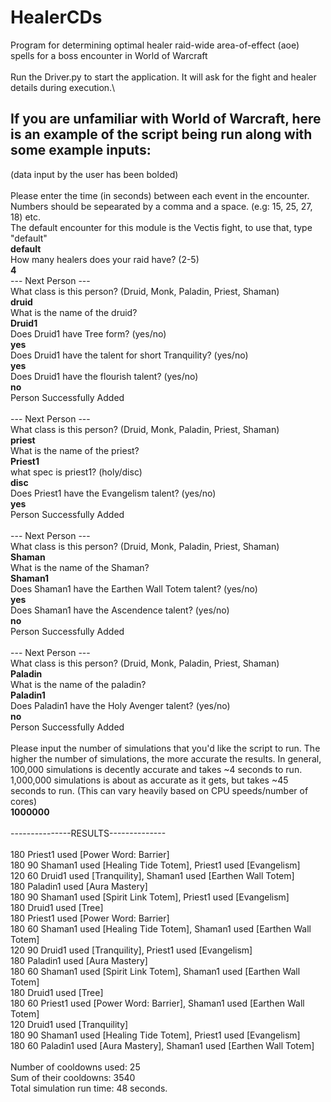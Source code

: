 # HealerCDs
Program for determining optimal healer raid-wide area-of-effect (aoe) spells for a boss encounter in World of Warcraft\
\
Run the Driver.py to start the application. It will ask for the fight and healer details during execution.\

## If you are unfamiliar with World of Warcraft, here is an example of the script being run along with some example inputs:
(data input by the user has been bolded)\
\
Please enter the time (in seconds) between each event in the encounter. Numbers should be sepearated by a comma and a space. (e.g: 15, 25, 27, 18) etc.\
The default encounter for this module is the Vectis fight, to use that, type "default"\
**default**\
How many healers does your raid have? (2-5)\
**4**\
--- Next Person ---\
What class is this person? (Druid, Monk, Paladin, Priest, Shaman)\
**druid**\
What is the name of the druid?\
**Druid1**\
Does Druid1 have Tree form? (yes/no)\
**yes**\
Does Druid1 have the talent for short Tranquility? (yes/no)\
**yes**\
Does Druid1 have the flourish talent? (yes/no)\
**no**\
Person Successfully Added\
\
--- Next Person ---\
What class is this person? (Druid, Monk, Paladin, Priest, Shaman)\
**priest**\
What is the name of the priest?\
**Priest1**\
what spec is priest1? (holy/disc)\
**disc**\
Does Priest1 have the Evangelism talent? (yes/no)\
**yes**\
Person Successfully Added\
\
--- Next Person ---\
What class is this person? (Druid, Monk, Paladin, Priest, Shaman)\
**Shaman**\
What is the name of the Shaman?\
**Shaman1**\
Does Shaman1 have the Earthen Wall Totem talent? (yes/no)\
**yes**\
Does Shaman1 have the Ascendence talent? (yes/no)\
**no**\
Person Successfully Added\
\
--- Next Person ---\
What class is this person? (Druid, Monk, Paladin, Priest, Shaman)\
**Paladin**\
What is the name of the paladin?\
**Paladin1**\
Does Paladin1 have the Holy Avenger talent? (yes/no)\
**no**\
Person Successfully Added\
\
Please input the number of simulations that you'd like the script to run. The higher the number of simulations, the more accurate the results. In general, 100,000 simulations is decently accurate and takes ~4 seconds to run. 1,000,000 simulations is about as accurate as it gets, but takes ~45 seconds to run. (This can vary heavily based on CPU speeds/number of cores)\
**1000000**\
\
---------------RESULTS--------------\
\
180      Priest1 used [Power Word: Barrier]\
180 90   Shaman1 used [Healing Tide Totem], Priest1 used [Evangelism]\
120 60   Druid1 used [Tranquility], Shaman1 used [Earthen Wall Totem]\
180      Paladin1 used [Aura Mastery]\
180 90   Shaman1 used [Spirit Link Totem], Priest1 used [Evangelism]\
180      Druid1 used [Tree]\
180      Priest1 used [Power Word: Barrier]\
180 60   Shaman1 used [Healing Tide Totem], Shaman1 used [Earthen Wall Totem]\
120 90   Druid1 used [Tranquility], Priest1 used [Evangelism]\
180      Paladin1 used [Aura Mastery]\
180 60   Shaman1 used [Spirit Link Totem], Shaman1 used [Earthen Wall Totem]\
180      Druid1 used [Tree]\
180 60   Priest1 used [Power Word: Barrier], Shaman1 used [Earthen Wall Totem]\
120      Druid1 used [Tranquility]\
180 90   Shaman1 used [Healing Tide Totem], Priest1 used [Evangelism]\
180 60   Paladin1 used [Aura Mastery], Shaman1 used [Earthen Wall Totem]\
\
Number of cooldowns used: 25\
Sum of their cooldowns: 3540\
Total simulation run time: 48 seconds.
